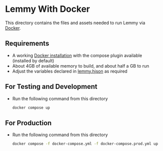 # Lemmy With Docker

This directory contains the files and assets needed to run Lemmy via [Docker](https://www.docker.com/).

## Requirements

- A working [Docker installation](https://docs.docker.com/engine/install/) with the compose plugin available (installed by default)
- About 4GB of available memory to build, and about half a GB to run
- Adjust the variables declared in [lemmy.hjson](lemmy.hjson) as required

## For Testing and Development

- Run the following command from this directory

  ```sh
  docker compose up
  ```

## For Production

- Run the following command from this directory

  ```sh
  docker compose -f docker-compose.yml -f docker-compose.prod.yml up
  ```
